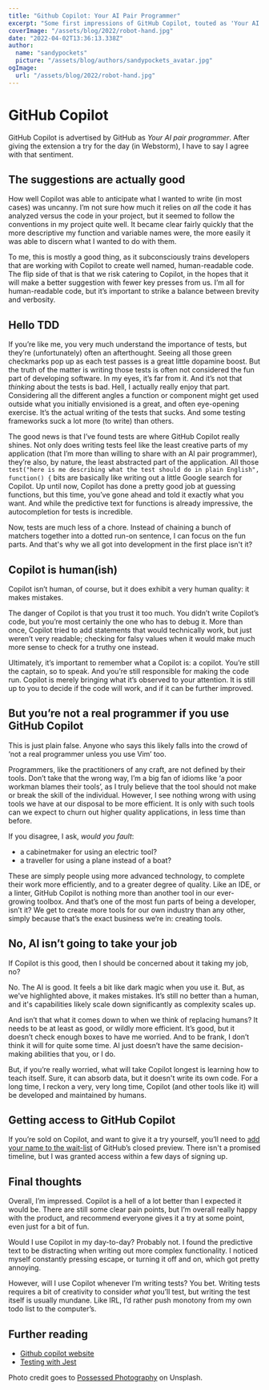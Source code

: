 ```yaml
---
title: "Github Copilot: Your AI Pair Programmer"
excerpt: "Some first impressions of GitHub Copilot, touted as 'Your AI pair programmer'. How well Copilot is able to anticipate what I want to write (in most cases) is uncanny."
coverImage: "/assets/blog/2022/robot-hand.jpg"
date: "2022-04-02T13:36:13.338Z"
author:
  name: "sandypockets"
  picture: "/assets/blog/authors/sandypockets_avatar.jpg"
ogImage:
  url: "/assets/blog/2022/robot-hand.jpg"
---
```


# GitHub Copilot
GitHub Copilot is advertised by GitHub as _Your AI pair programmer_. After giving the extension a try for the day (in Webstorm), I have to say I agree with that sentiment.

## The suggestions are actually good
How well Copilot was able to anticipate what I wanted to write (in most cases) was uncanny. I’m not sure how much it relies on _all_ the code it has analyzed versus the code in your project, but it seemed to follow the conventions in my project quite well. It became clear fairly quickly that the more descriptive my function and variable names were, the more easily it was able to discern what I wanted to do with them.

To me, this is mostly a good thing, as it subconsciously trains developers that are working with Copilot to create well named, human-readable code. The flip side of that is that we risk catering to Copilot, in the hopes that it will make a better suggestion with fewer key presses from us. I’m all for human-readable code, but it’s important to strike a balance between brevity and verbosity.

## Hello TDD
If you’re like me, you very much understand the importance of tests, but they’re (unfortunately) often an afterthought. Seeing all those green checkmarks pop up as each test passes is a great little dopamine boost. But the truth of the matter is writing those tests is often not considered the fun part of developing software. In my eyes, it’s far from it. And it’s not that _thinking_ about the tests is bad. Hell, I actually really enjoy that part. Considering all the different angles a function or component might get used outside what you initially envisioned is a great, and often eye-opening exercise. It’s the actual writing of the tests that sucks. And some testing frameworks suck a lot more (to write) than others.

The good news is that I’ve found tests are where GitHub Copilot really shines. Not only does writing tests feel like the least creative parts of my application (that I’m more than willing to share with an AI pair programmer), they’re also, by nature, the least abstracted part of the application. All those `test("here is me describing what the test should do in plain English", function() {` bits are basically like writing out a little Google search for Copilot. Up until now, Copilot has done a pretty good job at guessing functions, but this time, you’ve gone ahead and told it exactly what you want. And while the predictive text for functions is already impressive, the autocompletion for tests is incredible.

Now, tests are much less of a chore. Instead of chaining a bunch of matchers together into a dotted run-on sentence, I can focus on the fun parts. And that's why we all got into development in the first place isn't it?

## Copilot is human(ish)
Copilot isn’t human, of course, but it does exhibit a very human quality: it makes mistakes. 

The danger of Copilot is that you trust it too much. You didn’t write Copilot’s code, but you’re most certainly the one who has to debug it. More than once, Copilot tried to add statements that would technically work, but just weren’t very readable; checking for falsy values when it would make much more sense to check for a truthy one instead.

Ultimately, it’s important to remember what a Copilot is: a copilot. You’re still the captain, so to speak. And you’re still responsible for making the code run. Copilot is merely bringing what it’s observed to your attention. It is still up to you to decide if the code will work, and if it can be further improved.

## But you’re not a real programmer if you use GitHub Copilot
This is just plain false. Anyone who says this likely falls into the crowd of ‘not a real programmer unless you use Vim’ too. 

Programmers, like the practitioners of any craft, are not defined by their tools. Don’t take that the wrong way, I’m a big fan of idioms like ‘a poor workman blames their tools’, as I truly believe that the tool should not make or break the skill of the individual. However, I see nothing wrong with using tools we have at our disposal to be more efficient. It is only with such tools can we expect to churn out higher quality applications, in less time than before.

If you disagree, I ask, _would you fault_:
- a cabinetmaker for using an electric tool?
- a traveller for using a plane instead of a boat?

These are simply people using more advanced technology, to complete their work more efficiently, and to a greater degree of quality. Like an IDE, or a linter, GitHub Copilot is nothing more than another tool in our ever-growing toolbox. And that’s one of the most fun parts of being a developer, isn’t it? We get to create more tools for our own industry than any other, simply because that’s the exact business we’re in: creating tools.

## No, AI isn’t going to take your job
If Copilot is this good, then I should be concerned about it taking my job, no? 

No. The AI is good. It feels a bit like dark magic when you use it. But, as we've highlighted above, it makes mistakes. It’s still no better than a human, and it's capabilities likely scale down significantly as complexity scales up. 

And isn’t that what it comes down to when we think of replacing humans? It needs to be at least as good, or wildly more efficient. It’s good, but it doesn’t check enough boxes to have me worried. And to be frank, I don’t think it will for quite some time. AI just doesn’t have the same decision-making abilities that you, or I do.

But, if you’re really worried, what will take Copilot longest is learning how to teach itself. Sure, it can absorb data, but it doesn't write its own code. For a long time, I reckon a very, very long time, Copilot (and other tools like it) will be developed and maintained by humans. 

## Getting access to GitHub Copilot
If you’re sold on Copilot, and want to give it a try yourself, you’ll need to [add your name to the wait-list](https://github.com/features/copilot/signup) of GitHub’s closed preview. There isn't a promised timeline, but I was granted access within a few days of signing up. 

## Final thoughts
Overall, I’m impressed. Copilot is a hell of a lot better than I expected it would be. There are still some clear pain points, but I’m overall really happy with the product, and recommend everyone gives it a try at some point, even just for a bit of fun.

Would I use Copilot in my day-to-day? Probably not. I found the predictive text to be distracting when writing out more complex functionality. I noticed myself constantly pressing escape, or turning it off and on, which got pretty annoying. 

However, will I use Copilot whenever I’m writing tests? You bet. Writing tests requires a bit of creativity to consider _what_ you’ll test, but writing the test itself is usually mundane. Like IRL, I’d rather push monotony from my own todo list to the computer’s.

## Further reading
- [Github copilot website](https://copilot.github.com/)
- [Testing with Jest](https://jestjs.io/)

Photo credit goes to [Possessed Photography](https://unsplash.com/@possessedphotography?utm_source=unsplash&utm_medium=referral&utm_content=creditCopyText) on Unsplash.